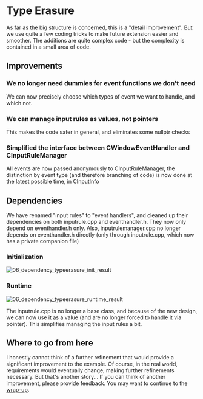 # Type Erasure
As far as the big structure is concerned, this is a "detail improvement". But we use quite a few coding tricks to make future extension easier and smoother. The additions are quite complex code - but the complexity is contained in a small area of code.
## Improvements
### We no longer need dummies for event functions we don't need
We can now precisely choose which types of event we want to handle, and which not.
### We can manage input rules as values, not pointers
This makes the code safer in general, and eliminates some nullptr checks
### Simplified the interface between CWindowEventHandler and CInputRuleManager
All events are now passed anonymously to CInputRuleManager, the distinction by event type (and therefore branching of code) is now done at the latest possible time, in CInputInfo
## Dependencies
We have renamed "input rules" to "event handlers", and cleaned up their dependencies on both inputrule.cpp and eventhandler.h. They now only depend on eventhandler.h only. Also, inputrulemanager.cpp no longer depends on eventhandler.h directly (only through inputrule.cpp, which now has a private companion file)
### Initialization
![06_dependency_typeerasure_init_result](https://github.com/Asperamanca/cpp_eventhandler/assets/59048940/b96a500b-1034-4a44-9e04-d3ff18a4c270)

### Runtime
![06_dependency_typeerasure_runtime_result](https://github.com/Asperamanca/cpp_eventhandler/assets/59048940/84cfce74-6557-4a0a-9cb4-6597e402000d)

The inputrule.cpp is no longer a base class, and because of the new design, we can now use it as a value (and are no longer forced to handle it via pointer). This simplifies managing the input rules a bit.
## Where to go from here
I honestly cannot think of a further refinement that would provide a significant improvement to the example. Of course, in the real world, requirements would eventually change, making further refinements necessary. But that's another story...
If you can think of another improvement, please provide feedback.
You may want to continue to the [wrap-up](../WRAPUP.md).
